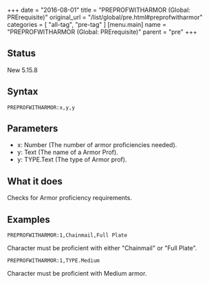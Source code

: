 +++
date = "2016-08-01"
title = "PREPROFWITHARMOR (Global: PRErequisite)"
original_url = "/list/global/pre.html#preprofwitharmor"
categories = [ "all-tag", "pre-tag" ]
[menu.main]
    name = "PREPROFWITHARMOR (Global: PRErequisite)"
    parent = "pre"
+++

## Status

New 5.15.8

## Syntax

`PREPROFWITHARMOR:x,y,y`

## Parameters

-   x: Number (The number of armor
    proficiencies needed).
-   y: Text (The name of a Armor Prof).
-   y: TYPE.Text (The type of Armor prof).



What it does
------------

Checks for Armor proficiency requirements.

Examples
--------

`PREPROFWITHARMOR:1,Chainmail,Full Plate`

Character must be proficient with either "Chainmail" or "Full Plate".

`PREPROFWITHARMOR:1,TYPE.Medium`

Character must be proficient with Medium armor.

